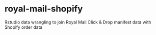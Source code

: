 # royal-mail-shopify
Rstudio data wrangling to join Royal Mail Click &amp; Drop manifest data with Shopify order data
